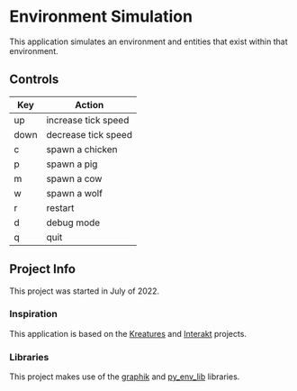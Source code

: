 # Environment Simulation
This application simulates an environment and entities that exist within that environment.

## Controls
Key | Action
------------ | -------------
up | increase tick speed
down | decrease tick speed
c | spawn a chicken
p | spawn a pig
m | spawn a cow
w | spawn a wolf
r | restart
d | debug mode
q | quit


## Project Info
This project was started in July of 2022.

### Inspiration
This application is based on the [Kreatures](https://github.com/Stephenson-Software/Kreatures) and [Interakt](https://github.com/Stephenson-Software/Interakt) projects.

### Libraries
This project makes use of the [graphik](https://github.com/Preponderous-Software/graphik) and [py_env_lib](https://github.com/Preponderous-Software/py_env_lib) libraries.